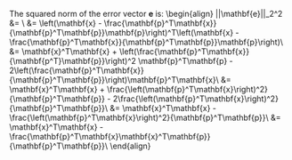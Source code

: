 The squared norm of the error vector $\mathbf{e}$ is:
\begin{align}
    ||\mathbf{e}||_2^2 &= \\
    &= \left(\mathbf{x} - \frac{\mathbf{p}^T\mathbf{x}}{\mathbf{p}^T\mathbf{p}}\mathbf{p}\right)^T\left(\mathbf{x} - \frac{\mathbf{p}^T\mathbf{x}}{\mathbf{p}^T\mathbf{p}}\mathbf{p}\right)\\
    &= \mathbf{x}^T\mathbf{x} + \left(\frac{\mathbf{p}^T\mathbf{x}}{\mathbf{p^T}\mathbf{p}}\right)^2 \mathbf{p}^T\mathbf{p} - 2\left(\frac{\mathbf{p}^T\mathbf{x}}{\mathbf{p}^T\mathbf{p}}\right)\mathbf{p}^T\mathbf{x}\\
    &= \mathbf{x}^T\mathbf{x} + \frac{\left(\mathbf{p}^T\mathbf{x}\right)^2}{\mathbf{p}^T\mathbf{p}} - 2\frac{\left(\mathbf{p}^T\mathbf{x}\right)^2}{\mathbf{p}^T\mathbf{p}}\\
    &= \mathbf{x}^T\mathbf{x} - \frac{\left(\mathbf{p}^T\mathbf{x}\right)^2}{\mathbf{p}^T\mathbf{p}}\\
    &= \mathbf{x}^T\mathbf{x} - \frac{\mathbf{p}^T\mathbf{x}\mathbf{x}^T\mathbf{p}}{\mathbf{p}^T\mathbf{p}}\\
\end{align}